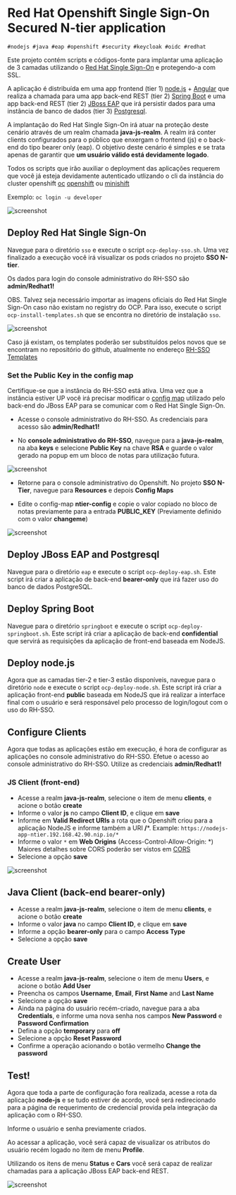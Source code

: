 # Red Hat Openshift Single Sign-On Secured N-tier application

```
#nodejs #java #eap #openshift #security #keycloak #oidc #redhat
```

Este projeto contém scripts e códigos-fonte para implantar uma aplicação de 3 camadas utilizando o [Red Hat Single Sign-On](https://access.redhat.com/products/red-hat-single-sign-on) e protegendo-a com SSL.

A aplicação é distribuída em uma app frontend (tier 1) [node.js](https://nodejs.org/en/) + [Angular](https://angular.io/) que realiza a chamada para uma app back-end REST (tier 2) [Spring Boot](http://spring.io/projects/spring-boot) e uma app back-end REST (tier 2) [JBoss EAP](https://access.redhat.com/products/red-hat-jboss-enterprise-application-platform/) que irá persistir dados para uma instância de banco de dados (tier 3) [Postgresql](https://www.postgresql.org/).

A implantação do Red Hat Single Sign-On irá atuar na proteção deste cenário através de um realm chamada **java-js-realm**. A realm irá conter clients configurados para o público que enxergam o frontend (js) e o back-end do tipo bearer only (eap). O objetivo deste cenário é simples e se trata apenas de garantir que **um usuário válido está devidamente logado**.

Todos os scripts que irão auxiliar o deployment das aplicações requerem que você já esteja devidamente autenticado utlizando o cli da instância do cluster openshift [oc](https://docs.openshift.com/container-platform/3.10/cli_reference/get_started_cli.html) [openshift](https://www.openshift.com/) ou [minishift](https://www.okd.io/minishift/)

Exemplo: `oc login -u developer`

![screenshot](./screenshots/summary.png)

## Deploy Red Hat Single Sign-On

Navegue para o diretório `sso` e execute o script `ocp-deploy-sso.sh`.
Uma vez finalizado a execução você irá visualizar os pods criados no projeto **SSO N-tier**.

Os dados para login do console administrativo do RH-SSO são **admin/Redhat1!**

OBS. Talvez seja necessário importar as imagens oficiais do Red Hat Single Sign-On caso não existam no registry do OCP. Para isso, execute o script `ocp-install-templates.sh` que se encontra no diretório de instalação `sso`.

![screenshot](./screenshots/sso.png)

Caso já existam, os templates poderão ser substituídos pelos novos que se encontram no repositório do github, atualmente no endereço [RH-SSO Templates](https://github.com/jboss-container-images/redhat-sso-7-openshift-image/tree/sso72-dev/templates)

### Set the Public Key in the config map

Certifique-se que a instância do RH-SSO está ativa. Uma vez que a instância estiver UP você irá precisar modificar o [config map](https://docs.openshift.com/container-platform/3.10/dev_guide/configmaps.html) utilizado pelo back-end do JBoss EAP para se comunicar com o Red Hat Single Sign-On.

* Acesse o console administrativo do RH-SSO. As credenciais para acesso são **admin/Redhat1!**

* No **console administrativo do RH-SSO**, navegue para a **java-js-realm**, na aba **keys** e selecione **Public Key** na chave **RSA** e guarde o valor gerado na popup em um bloco de notas para utilização futura.

![screenshot](./screenshots/key.png)

* Retorne para o console administrativo do Openshift. No projeto **SSO N-Tier**, navegue para **Resources** e depois **Config Maps**

* Edite o config-map **ntier-config** e copie o valor copiado no bloco de notas previamente para a entrada **PUBLIC_KEY** (Previamente definido com o valor **changeme**)

![screenshot](./screenshots/config.png)

## Deploy JBoss EAP and Postgresql

Navegue para o diretório `eap` e execute o script `ocp-deploy-eap.sh`.
Este script irá criar a aplicação de back-end **bearer-only** que irá fazer uso do banco de dados PostgreSQL. 

## Deploy Spring Boot

Navegue para o diretório `springboot` e execute o script `ocp-deploy-springboot.sh`. Este script irá criar a aplicação de back-end **confidential** que servirá as requisições da aplicação de front-end baseada em NodeJS.

## Deploy node.js

Agora que as camadas tier-2 e tier-3 estão disponíveis, navegue para o diretório `node` e execute o script `ocp-deploy-node.sh`.
Este script irá criar a aplicação front-end **public** baseada em NodeJS que irá realizar a interface final com o usuário e será responsável pelo processo de login/logout com o uso do RH-SSO.

## Configure Clients

Agora que todas as aplicações estão em execução, é hora de configurar as aplicações no console administrativo do RH-SSO.
Efetue o acesso ao console administrativo do RH-SSO. Utilize as credenciais **admin/Redhat1!**

### JS Client (front-end)

* Acesse a realm **java-js-realm**, selecione o item de menu **clients**, e acione o botão **create**
* Informe o valor **js** no campo **Client ID**, e clique em **save**
* Informe em **Valid Redirect URIs** a rota que o Openshift criou para a aplicação NodeJS e informe também a URI **/***.  Example: `https://nodejs-app-ntier.192.168.42.90.nip.io/*`
* Informe o valor `*` em **Web Origins** (Access-Control-Allow-Origin: *) Maiores detalhes sobre CORS poderão ser vistos em [CORS](https://developer.mozilla.org/en-US/docs/Web/HTTP/CORS)  
* Selecione a opção **save**

![screenshot](./screenshots/js.png)

## Java Client (back-end bearer-only)

* Acesse a realm **java-js-realm**, selecione o item de menu **clients**, e acione o botão **create**
* Informe o valor **java** no campo **Client ID**, e clique em **save**
* Informe a opção **bearer-only** para o campo **Access Type** 
* Selecione a opção **save**
 
## Create User

* Acesse a realm **java-js-realm**, selecione o item de menu **Users**, e acione o botão **Add User**
* Preencha os campos **Username**, **Email**, **First Name** and **Last Name**
* Selecione a opção **save**
* Ainda na página do usuário recém-criado, navegue para a aba **Credentials**, e informe uma nova senha nos campos **New Password** e **Password Confirmation**
* Defina a opção **temporary** para **off**
* Selecione a opção **Reset Password**
* Confirme a operação acionando o botão vermelho **Change the password**

## Test!

Agora que toda a parte de configuração fora realizada, acesse a rota da aplicação **node-js** e se tudo estiver de acordo, você será redirecionado para a página de requerimento de credencial provida pela integração da aplicação com o RH-SSO.

Informe o usuário e senha previamente criados.

Ao acessar a aplicação, você será capaz de visualizar os atributos do usuário recém logado no item de menu **Profile**.

Utilizando os itens de menu **Status** e **Cars** você será capaz de realizar chamadas para a aplicação JBoss EAP back-end REST.

![screenshot](./screenshots/test.png)

